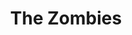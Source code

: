 ---
title: "The Zombies"
summary: "The Zombies are a British rock band formed in the 1961 in St Albans. They are led by keyboardist and vocalist Rod Argent and vocalist Colin Blunstone. The group had a British and American hit in 1964 with \"She's Not There\". In the US, two further singles—\"Tell Her No\" in 1965 and \"Time of the Season\" in 1969—were also successful. Their 1968 album Odessey and Oracle was ranked number 100 on Rolling Stone's 2012 list of the 500 Greatest Albums of All Time, and number 243 on Rolling Stone's 2020 list. The Zombies were inducted into the Rock and Roll Hall of Fame in 2019."
slug: "the-zombies"
image: "the-zombies.jpg"
apple_music_artist_url: "https://music.apple.com/gb/artist/the-zombies/930280"
wikipedia_url: "https://en.wikipedia.org/wiki/The_Zombies"
---